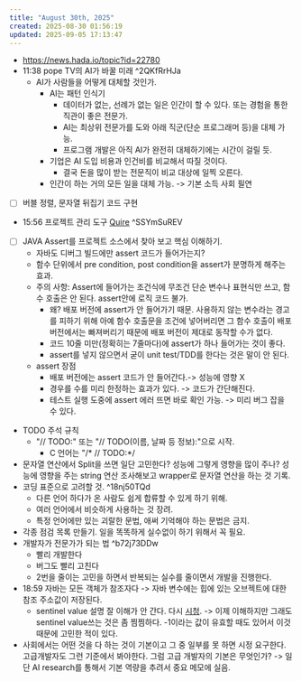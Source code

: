 ```yaml
---
title: "August 30th, 2025"
created: 2025-08-30 01:56:19
updated: 2025-09-05 17:13:47
---
```

  * https://news.hada.io/topic?id=22780
  * 11:38 pope TV의 AI가 바꿀 미래 ^2QKfRrHJa
    * AI가 사람들을 어떻게 대체할 것인가.
      * AI는 패턴 인식기
        * 데이터가 없는, 선례가 없는 일은 인간이 할 수 있다. 또는 경험을 통한 직관이 좋은 전문가.
        * AI는 최상위 전문가를 도와 아래 직군(단순 프로그래머 등)을 대체 가능.
        * 프로그램 개발은 아직 AI가 완전히 대체하기에는 시간이 걸릴 듯. 
      * 기업은 AI 도입 비용과 인건비를 비교해서 따질 것이다.
        * 결국 돈을 많이 받는 전문직이 비교 대상에 일찍 오른다.
      * 인간이 하는 거의 모든 일을 대체 가능. -> 기본 소득 사회 필연
  * [ ] 버블 정렬, 문자열 뒤집기 코드 구현
  * 15:56 프로젝트 관리 도구 [Quire](https://quire.io/) ^SSYmSuREV
  * [ ] JAVA Assert를 프로젝트 소스에서 찾아 보고 핵심 이해하기.
    * 자바도 디버그 빌드에만 assert 코드가 들어가는지? 
    * 함수 단위에서 pre condition, post condition을 assert가 분명하게 해주는 효과.
    * 주의 사항: Assert에 들어가는 조건식에 무조건 단순 변수나 표현식만 쓰고, 함수 호출은 안 된다. assert안에 로직 코드 불가.
      * 왜? 배포 버전에 assert가 안 들어가기 때문. 사용하지 않는 변수라는 경고를 피하기 위해 아예 함수 호출문을 조건에 넣어버리면 그 함수 호출이 배포 버전에서는 빠져버리기 때문에 배포 버전이 제대로 동작할 수가 없다.
      * 코드 10줄 미만(정확히는 7줄마다)에 assert가 하나 들어가는 것이 좋다.
      * assert를 넣지 않으면서 굳이 unit test/TDD를 한다는 것은 말이 안 된다.
    * assert 장점
      * 배포 버전에는 assert 코드가 안 들어간다.-> 성능에 영향 X
      * 경우를 수를 미리 한정하는 효과가 있다. -> 코드가 간단해진다.
      * 테스트 실행 도중에 assert 에러 뜨면 바로 확인 가능. -> 미리 버그 잡을 수 있다.
  * TODO 주석 규칙
    * "// TODO:" 또는 "// TODO(이름, 날짜 등 정보):"으로 시작.
      * C 언어는 "/* // TODO:*/
  * 문자열 연산에서 Split을 쓰면 일단 고민한다? 성능에 그렇게 영향을 많이 주나? 성능에 영향을 주는 string 연산 조사해보고 wrapper로 문자열 연산을 하는 것 기록.
  * 코딩 표준으로 고려할 것. ^18nj50TQd
    * 다른 언어 하다가 온 사람도 쉽게 합류할 수 있게 하기 위해.
    * 여러 언어에서 비슷하게 사용하는 것 장려.
    * 특정 언어에만 있는 괴랄한 문법, 애써 기억해야 하는 문법은 금지.
  * 각종 점검 목록 만들기. 일을 똑똑하게 실수없이 하기 위해서 꼭 필요.
  * 개발자가 전문가가 되는 법 ^b72j73DDw
    * 빨리 개발한다
    * 버그도 빨리 고친다
    * 2번을 줄이는 고민을 하면서 반복되는 실수를 줄이면서 개발을 진행한다.
  * 18:59 자바는 모든 객체가 참조자다 -> 자바 변수에는 힙에 있는 오브젝트에 대한 참조 주소값이 저장된다.
    * sentinel value 설명 잘 이해가 안 간다. 다시 [시청](https://www.youtube.com/watch?v=xvqIEwmiSw4). -> 이제 이해하지만 그래도 sentinel value쓰는 것은 좀 찜찜하다. -1이라는 값이 유효할 때도 있어서 이것 때문에 고민한 적이 있다.
  * 사회에서는 어떤 것을 다 하는 것이 기본이고 그 중 일부를 못 하면 시정 요구한다. 고급개발자도 그런 기준에서 봐야한다. 그럼 고급 개발자의 기본은 무엇인가? -> 일단 AI research를 통해서 기본 역량을 추려서 중요 메모에 실음.